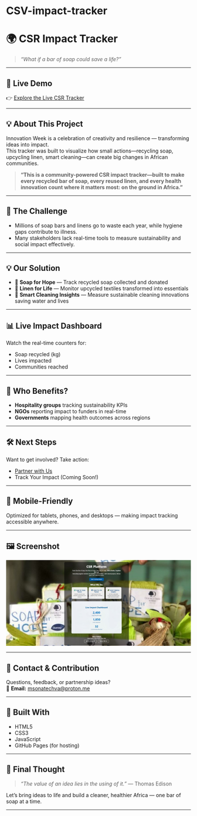# CSV-impact-tracker
# 🌍 CSR Impact Tracker

> *“What if a bar of soap could save a life?”*

---

## 🚀 Live Demo
👉 [Explore the Live CSR Tracker](https://msonmaire.github.io/CSV-impact-tracker/)

---

## 💡 About This Project

Innovation Week is a celebration of creativity and resilience — transforming ideas into impact.  
This tracker was built to visualize how small actions—recycling soap, upcycling linen, smart cleaning—can create big changes in African communities.

> **“This is a community-powered CSR impact tracker—built to make every recycled bar of soap, every reused linen, and every health innovation count where it matters most: on the ground in Africa.”**

---

## 🎯 The Challenge

- Millions of soap bars and linens go to waste each year, while hygiene gaps contribute to illness.
- Many stakeholders lack real-time tools to measure sustainability and social impact effectively.

---

## 💡 Our Solution

- 🧼 **Soap for Hope** — Track recycled soap collected and donated  
- 🧺 **Linen for Life** — Monitor upcycled textiles transformed into essentials  
- 🌿 **Smart Cleaning Insights** — Measure sustainable cleaning innovations saving water and lives

---

## 📊 Live Impact Dashboard

Watch the real-time counters for:

- Soap recycled (kg)  
- Lives impacted  
- Communities reached

---

## 🤝 Who Benefits?

- **Hospitality groups** tracking sustainability KPIs  
- **NGOs** reporting impact to funders in real-time  
- **Governments** mapping health outcomes across regions

---

## 🛠 Next Steps

Want to get involved? Take action:

- [Partner with Us](https://forms.gle/your-form-link)  
- Track Your Impact (Coming Soon!)

---

## 📱 Mobile-Friendly

Optimized for tablets, phones, and desktops — making impact tracking accessible anywhere.

---

## 🖼️ Screenshot

![Live Demo Screenshot](https://github.com/MsonMaire/CSV-impact-tracker/blob/main/Page_Screenshot.JPG)

---

## 📧 Contact & Contribution

Questions, feedback, or partnership ideas?  
📩 **Email:** msonatechva@proton.me 

---

## 🔧 Built With

- HTML5  
- CSS3  
- JavaScript  
- GitHub Pages (for hosting)

---

## 💭 Final Thought

> *“The value of an idea lies in the using of it.”* — Thomas Edison

Let’s bring ideas to life and build a cleaner, healthier Africa — one bar of soap at a time.

---

